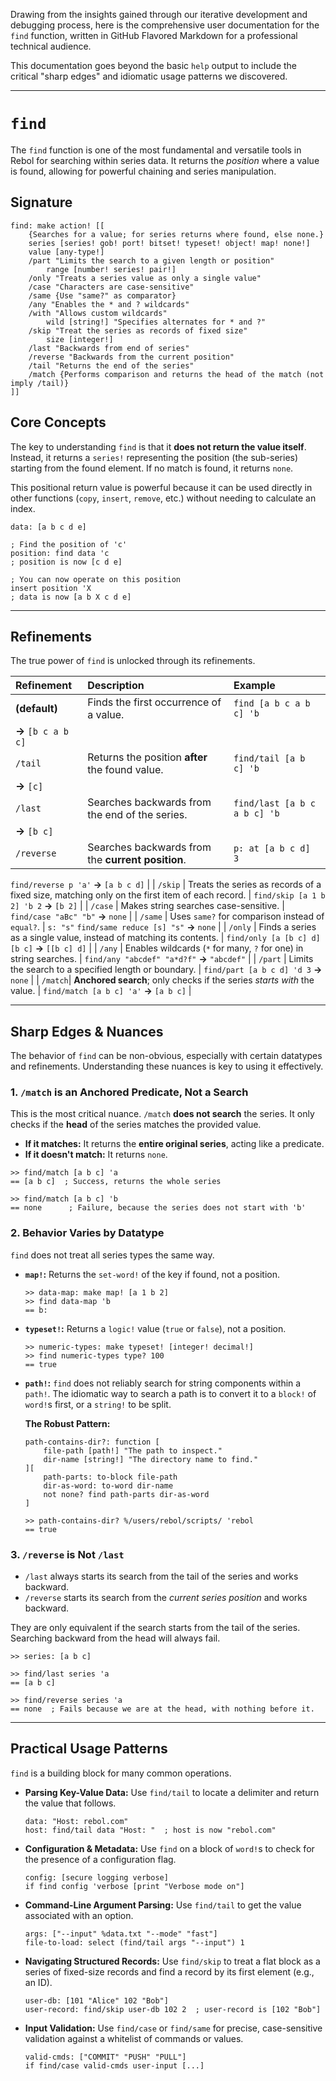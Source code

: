 Drawing from the insights gained through our iterative development and debugging process,
here is the comprehensive user documentation for the `find` function, written in GitHub Flavored Markdown for a professional technical audience.

This documentation goes beyond the basic `help` output to include the critical "sharp edges" and idiomatic usage patterns we discovered.

---

# `find`

The `find` function is one of the most fundamental and versatile tools in Rebol for searching within series data. It returns the *position* where a value is found, allowing for powerful chaining and series manipulation.

## Signature

```rebol
find: make action! [[
    {Searches for a value; for series returns where found, else none.}
    series [series! gob! port! bitset! typeset! object! map! none!]
    value [any-type!]
    /part "Limits the search to a given length or position"
        range [number! series! pair!]
    /only "Treats a series value as only a single value"
    /case "Characters are case-sensitive"
    /same {Use "same?" as comparator}
    /any "Enables the * and ? wildcards"
    /with "Allows custom wildcards"
        wild [string!] "Specifies alternates for * and ?"
    /skip "Treat the series as records of fixed size"
        size [integer!]
    /last "Backwards from end of series"
    /reverse "Backwards from the current position"
    /tail "Returns the end of the series"
    /match {Performs comparison and returns the head of the match (not imply /tail)}
]]
```

## Core Concepts

The key to understanding `find` is that it **does not return the value itself**. Instead, it returns a `series!` representing the position (the sub-series) starting from the found element. If no match is found, it returns `none`.

This positional return value is powerful because it can be used directly in other functions (`copy`, `insert`, `remove`, etc.) without needing to calculate an index.

```rebol
data: [a b c d e]

; Find the position of 'c'
position: find data 'c
; position is now [c d e]

; You can now operate on this position
insert position 'X
; data is now [a b X c d e]
```

---

## Refinements

The true power of `find` is unlocked through its refinements.

| Refinement | Description | Example |
| :--- | :--- | :--- |
| **(default)** | Finds the first occurrence of a value. | `find [a b c a b c] 'b` 
 **→** `[b c a b c]` |
| `/tail` | Returns the position **after** the found value. | `find/tail [a b c] 'b` 
 **→** `[c]` |
| `/last` | Searches backwards from the end of the series. | `find/last [a b c a b c] 'b` 
 **→** `[b c]` |
| `/reverse` | Searches backwards from the **current position**. | `p: at [a b c d] 3` 
 `find/reverse p 'a'` 
 **→** `[a b c d]` |
| `/skip` | Treats the series as records of a fixed size, matching only on the first item of each record. | `find/skip [a 1 b 2] 'b 2` 
 **→** `[b 2]` |
| `/case` | Makes string searches case-sensitive. | `find/case "aBc" "b"` 
 **→** `none` |
| `/same` | Uses `same?` for comparison instead of `equal?`. | `s: "s"`
`find/same reduce [s] "s"`
 **→** `none` |
| `/only` | Finds a series as a single value, instead of matching its contents. | `find/only [a [b c] d] [b c]`
 **→** `[[b c] d]` |
| `/any` | Enables wildcards (`*` for many, `?` for one) in string searches. | `find/any "abcdef" "a*d?f"`
 **→** `"abcdef"` |
| `/part` | Limits the search to a specified length or boundary. | `find/part [a b c d] 'd 3`
 **→** `none` |
| `/match`| **Anchored search**; only checks if the series *starts with* the value. | `find/match [a b c] 'a'`
 **→** `[a b c]` |

---

## Sharp Edges & Nuances

The behavior of `find` can be non-obvious, especially with certain datatypes and refinements. Understanding these nuances is key to using it effectively.

### 1. `/match` is an Anchored Predicate, Not a Search

This is the most critical nuance. `/match` **does not search** the series. It only checks if the **head** of the series matches the provided value.

* **If it matches:** It returns the **entire original series**, acting like a predicate.
* **If it doesn't match:** It returns `none`.

```rebol
>> find/match [a b c] 'a
== [a b c]  ; Success, returns the whole series

>> find/match [a b c] 'b
== none      ; Failure, because the series does not start with 'b'
```

### 2. Behavior Varies by Datatype

`find` does not treat all series types the same way.

* **`map!`:** Returns the `set-word!` of the key if found, not a position.
    
    ```rebol
    >> data-map: make map! [a 1 b 2]
    >> find data-map 'b
    == b:
    ```
* **`typeset!`:** Returns a `logic!` value (`true` or `false`), not a position.
    
    ```rebol
    >> numeric-types: make typeset! [integer! decimal!]
    >> find numeric-types type? 100
    == true
    ```
* **`path!`:** `find` does not reliably search for string components within a `path!`. The idiomatic way to search a path is to convert it to a `block!` of `word!`s first, or a `string!` to be split.
    
    **The Robust Pattern:**
    
    ```rebol
    path-contains-dir?: function [
        file-path [path!] "The path to inspect."
        dir-name [string!] "The directory name to find."
    ][
        path-parts: to-block file-path
        dir-as-word: to-word dir-name
        not none? find path-parts dir-as-word
    ]
    
    >> path-contains-dir? %/users/rebol/scripts/ 'rebol
    == true
    ```

### 3. `/reverse` is Not `/last`

* `/last` always starts its search from the tail of the series and works backward.
* `/reverse` starts its search from the *current series position* and works backward.

They are only equivalent if the search starts from the tail of the series. Searching backward from the head will always fail.

```rebol
>> series: [a b c]

>> find/last series 'a
== [a b c]

>> find/reverse series 'a
== none  ; Fails because we are at the head, with nothing before it.
```

---

## Practical Usage Patterns

`find` is a building block for many common operations.

* **Parsing Key-Value Data:** Use `find/tail` to locate a delimiter and return the value that follows.
    
    ```rebol
    data: "Host: rebol.com"
    host: find/tail data "Host: "  ; host is now "rebol.com"
    ```
* **Configuration & Metadata:** Use `find` on a block of `word!`s to check for the presence of a configuration flag.
    
    ```rebol
    config: [secure logging verbose]
    if find config 'verbose [print "Verbose mode on"]
    ```
* **Command-Line Argument Parsing:** Use `find/tail` to get the value associated with an option.
    
    ```rebol
    args: ["--input" %data.txt "--mode" "fast"]
    file-to-load: select (find/tail args "--input") 1
    ```
* **Navigating Structured Records:** Use `find/skip` to treat a flat block as a series of fixed-size records and find a record by its first element (e.g., an ID).
    
    ```rebol
    user-db: [101 "Alice" 102 "Bob"]
    user-record: find/skip user-db 102 2  ; user-record is [102 "Bob"]
    ```
* **Input Validation:** Use `find/case` or `find/same` for precise, case-sensitive validation against a whitelist of commands or values.
    
    ```rebol
    valid-cmds: ["COMMIT" "PUSH" "PULL"]
    if find/case valid-cmds user-input [...]
    ```
